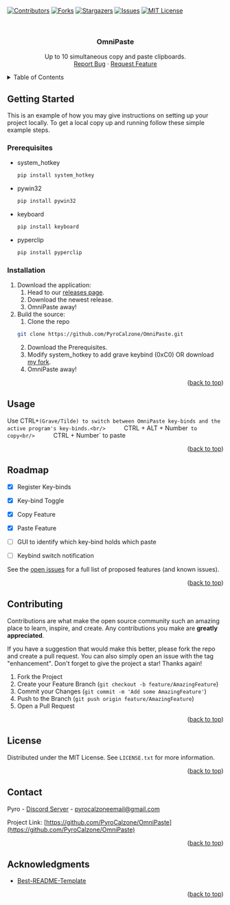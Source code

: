 <a name="readme-top"></a>



<!-- PROJECT SHIELDS -->
<!--
*** I'm using markdown "reference style" links for readability.
*** Reference links are enclosed in brackets [ ] instead of parentheses ( ).
*** See the bottom of this document for the declaration of the reference variables
*** for contributors-url, forks-url, etc. This is an optional, concise syntax you may use.
*** https://www.markdownguide.org/basic-syntax/#reference-style-links
-->
[![Contributors][contributors-shield]][contributors-url]
[![Forks][forks-shield]][forks-url]
[![Stargazers][stars-shield]][stars-url]
[![Issues][issues-shield]][issues-url]
[![MIT License][license-shield]][license-url]



<!-- PROJECT LOGO -->
<br />
<div align="center">
<!--  <a href="https://github.com/PyroCalzone/OmniPaste">
    <img src="images/logo.png" alt="Logo" width="80" height="80">
  </a>
  -->

<h3 align="center">OmniPaste</h3>

  <p align="center">
    Up to 10 simultaneous copy and paste clipboards.
    <br />
    <a href="https://github.com/PyroCalzone/OmniPaste/issues">Report Bug</a>
    ·
    <a href="https://github.com/PyroCalzone/OmniPaste/issues">Request Feature</a>
  </p>
</div>



<!-- TABLE OF CONTENTS -->
<details>
  <summary>Table of Contents</summary>
  <ol>
    <li>
      <a href="#getting-started">Getting Started</a>
      <ul>
        <li><a href="#prerequisites">Prerequisites</a></li>
        <li><a href="#installation">Installation</a></li>
      </ul>
    </li>
    <li><a href="#usage">Usage</a></li>
    <li><a href="#roadmap">Roadmap</a></li>
    <li><a href="#contributing">Contributing</a></li>
    <li><a href="#license">License</a></li>
    <li><a href="#contact">Contact</a></li>
    <li><a href="#acknowledgments">Acknowledgments</a></li>
  </ol>
</details>



<!-- GETTING STARTED -->
## Getting Started

This is an example of how you may give instructions on setting up your project locally.
To get a local copy up and running follow these simple example steps.

### Prerequisites

* system_hotkey
  ```sh
  pip install system_hotkey
  ```
* pywin32
  ```sh
  pip install pywin32
  ```
* keyboard
  ```sh
  pip install keyboard
  ```
* pyperclip
  ```sh
  pip install pyperclip
  ```

### Installation

1. Download the application:
   1. Head to our [releases page](https://github.com/PyroCalzone/OmniPaste/releases).
   2. Download the newest release.
   3. OmniPaste away!
2. Build the source:
   1. Clone the repo
    ```sh
    git clone https://github.com/PyroCalzone/OmniPaste.git
    ```
    2. Download the Prerequisites.
    3. Modify system_hotkey to add grave keybind (0xC0) OR download [my fork](https://github.com/PyroCalzone/system_hotkey_fix).
    3. OmniPaste away!

<p align="right">(<a href="#readme-top">back to top</a>)</p>



<!-- USAGE EXAMPLES -->
## Usage

Use CTRL+`(Grave/Tilde) to switch between OmniPaste key-binds and the active program's key-binds.<br/>
     `CTRL + ALT + Number` to copy<br/>
     `CTRL + Number` to paste

<p align="right">(<a href="#readme-top">back to top</a>)</p>



<!-- ROADMAP -->
## Roadmap

- [x] Register Key-binds
- [x] Key-bind Toggle
- [x] Copy Feature
- [x] Paste Feature
- [ ] GUI to identify which key-bind holds which paste
- [ ] Keybind switch notification


See the [open issues](https://github.com/PyroCalzone/OmniPaste/issues) for a full list of proposed features (and known issues).

<p align="right">(<a href="#readme-top">back to top</a>)</p>



<!-- CONTRIBUTING -->
## Contributing

Contributions are what make the open source community such an amazing place to learn, inspire, and create. Any contributions you make are **greatly appreciated**.

If you have a suggestion that would make this better, please fork the repo and create a pull request. You can also simply open an issue with the tag "enhancement".
Don't forget to give the project a star! Thanks again!

1. Fork the Project
2. Create your Feature Branch (`git checkout -b feature/AmazingFeature`)
3. Commit your Changes (`git commit -m 'Add some AmazingFeature'`)
4. Push to the Branch (`git push origin feature/AmazingFeature`)
5. Open a Pull Request

<p align="right">(<a href="#readme-top">back to top</a>)</p>



<!-- LICENSE -->
## License

Distributed under the MIT License. See `LICENSE.txt` for more information.

<p align="right">(<a href="#readme-top">back to top</a>)</p>



<!-- CONTACT -->
## Contact

Pyro - [Discord Server](https://discord.gg/udf9HJpGKP) - pyrocalzoneemail@gmail.com

Project Link: [https://github.com/PyroCalzone/OmniPaste](https://github.com/PyroCalzone/OmniPaste)

<p align="right">(<a href="#readme-top">back to top</a>)</p>



<!-- ACKNOWLEDGMENTS -->
## Acknowledgments

- [Best-README-Template](https://github.com/othneildrew/Best-README-Template)

<p align="right">(<a href="#readme-top">back to top</a>)</p>



<!-- MARKDOWN LINKS & IMAGES -->
<!-- https://www.markdownguide.org/basic-syntax/#reference-style-links -->
[contributors-shield]: https://img.shields.io/github/contributors/PyroCalzone/OmniPaste.svg?style=for-the-badge
[contributors-url]: https://github.com/PyroCalzone/OmniPaste/graphs/contributors
[forks-shield]: https://img.shields.io/github/forks/PyroCalzone/OmniPaste.svg?style=for-the-badge
[forks-url]: https://github.com/PyroCalzone/OmniPaste/network/members
[stars-shield]: https://img.shields.io/github/stars/PyroCalzone/OmniPaste.svg?style=for-the-badge
[stars-url]: https://github.com/PyroCalzone/OmniPaste/stargazers
[issues-shield]: https://img.shields.io/github/issues/PyroCalzone/OmniPaste.svg?style=for-the-badge
[issues-url]: https://github.com/PyroCalzone/OmniPaste/issues
[license-shield]: https://img.shields.io/github/license/PyroCalzone/OmniPaste.svg?style=for-the-badge
[license-url]: https://github.com/PyroCalzone/OmniPaste/blob/master/LICENSE.txt
